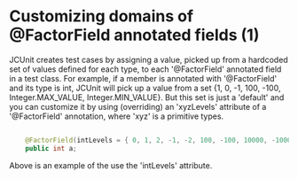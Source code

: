 # Customizing domains of @FactorField annotated fields (1)
 JCUnit creates test cases by assigning a value, picked up from a hardcoded set of values defined for each type, to each '@FactorField' annotated field in a test class.
 For example, if a member is annotated with '@FactorField' and its type is int, JCUnit will pick up a value from a set
 {1, 0, -1, 100, -100, Integer.MAX_VALUE, Integer.MIN_VALUE}.
 But this set is just a 'default' and you can customize it by using (overriding) an 'xyzLevels' attribute of a '@FactorField' annotation,
 where 'xyz' is a primitive types.

 ```java

     @FactorField(intLevels = { 0, 1, 2, -1, -2, 100, -100, 10000, -10000 })
     public int a;

 ```

 Above is an example of the use the 'intLevels' attribute.
